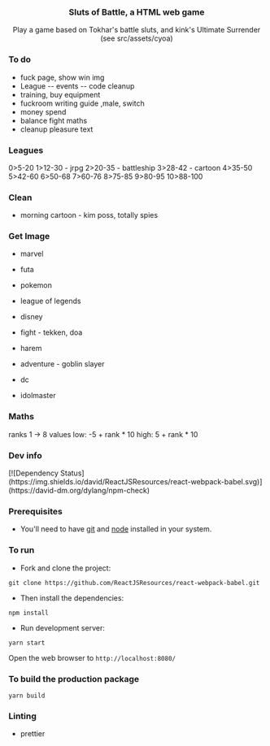 <p align="center">
    <h3 align="center">Sluts of Battle, a HTML web game<br></h3>
</p>

<p align="center">
  Play a game based on Tokhar's battle sluts, and kink's Ultimate Surrender (see src/assets/cyoa)
</p>

### To do

- fuck page, show win img
- League
  -- events
  -- code cleanup
- training, buy equipment
- fuckroom writing guide ,male, switch
- money spend
- balance fight maths
- cleanup pleasure text

### Leagues

0>5-20
1>12-30 - jrpg
2>20-35 - battleship
3>28-42 - cartoon
4>35-50
5>42-60
6>50-68
7>60-76
8>75-85
9>80-95
10>88-100

### Clean
- morning cartoon - kim poss, totally spies

### Get Image
- marvel

- futa
- pokemon
- league of legends
- disney
- fight - tekken, doa
- harem
- adventure - goblin slayer
- dc
- idolmaster

### Maths

ranks 1 -> 8
values 
low: -5 + rank * 10
high: 5 + rank * 10
### Dev info

<div class="center">
  [![Dependency Status](https://img.shields.io/david/ReactJSResources/react-webpack-babel.svg)](https://david-dm.org/dylang/npm-check)
</div>

### Prerequisites

- You'll need to have [git](https://git-scm.com/) and [node](https://nodejs.org/en/) installed in your system.

### To run

- Fork and clone the project:

```
git clone https://github.com/ReactJSResources/react-webpack-babel.git
```

- Then install the dependencies:

```
npm install
```

- Run development server:

```
yarn start
```

Open the web browser to `http://localhost:8080/`

### To build the production package

```
yarn build
```

### Linting

- prettier
